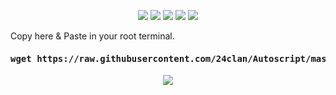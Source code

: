 <p align="center">
<a href="https://github.com/24clan/Autoscript/blob/master/README.md" target="_blank"><img src="https://img.shields.io/badge/-🏠 Home-blue.svg"></a>
<a href="https://github.com/24clan/Autoscript/blob/master/demo.md" target="_blank"><img src="https://img.shields.io/badge/-💢 Demo-blue.svg"></a>
<a href="https://github.com/24clan/Autoscript/blob/master/download.md" target="_blank"><img src="https://img.shields.io/badge/-⏬ Download-blue.svg"></a>
<a href="https://www.youtube.com/playlist?list=PLzBcA76rWoRg98Ef6hva_6S-Txl35Wl5p" target="_blank"><img src="https://img.shields.io/badge/-📺 Tutorials-blue.svg"></a>
<a href="https://github.com/24clan/Autoscript/blob/master/contact.md" target="_blank"><img src="https://img.shields.io/badge/-📲 Contact-blue.svg"></a>
</p>
Copy here & Paste in your root terminal.
<h4><pre>wget https://raw.githubusercontent.com/24clan/Autoscript/master/allinone.sh && chmod +x allinone.sh && ./allinone.sh && rm -f allinone.sh && history -c</h4></pre>
<p></p>
<p align="center"><a href="https://telegram.me/LeeDzung"><img src="https://img.shields.io/badge/Copyright%20©-Lee%20Dzung%20Autoscript%202019.%20All%20rights%20reserved...-green.svg"></a></p>
